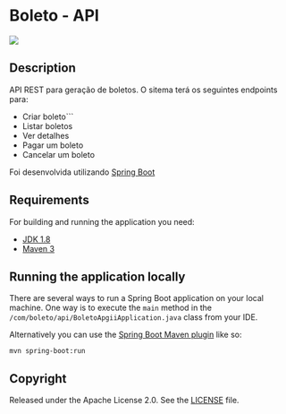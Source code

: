 # Boleto - API

![](https://encrypted-tbn0.gstatic.com/images?q=tbn:ANd9GcQYpVXagiF_WoZPHANoBEvmPCjSYA9QWKrW-Y83nVrF9HQu33CW9w)

 
## Description 
API REST para geração de boletos.
 O sitema terá os seguintes endpoints para:
- Criar boleto```
- Listar boletos
- Ver detalhes
- Pagar um boleto
- Cancelar um boleto


 Foi desenvolvida utilizando [Spring Boot](http://projects.spring.io/spring-boot/)   

## Requirements

For building and running the application you need:

- [JDK 1.8](http://www.oracle.com/technetwork/java/javase/downloads/jdk8-downloads-2133151.html)
- [Maven 3](https://maven.apache.org)

## Running the application locally

There are several ways to run a Spring Boot application on your local machine. One way is to execute the `main` method in the `/com/boleto/api/BoletoApgiiApplication.java` class from your IDE.

Alternatively you can use the [Spring Boot Maven plugin](https://docs.spring.io/spring-boot/docs/current/reference/html/build-tool-plugins-maven-plugin.html) like so:

```shell
mvn spring-boot:run
```


## Copyright

Released under the Apache License 2.0. See the [LICENSE](https://github.com/codecentric/springboot-sample-app/blob/master/LICENSE) file.
 